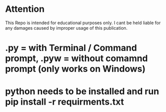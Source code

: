 # Attention
This Repo is intended for educational purposes only. I cant be held liable for any damages
caused by improper usage of this publication.

# .py = with Terminal / Command prompt, .pyw = without comamnd prompt (only works on Windows)
# python needs to be installed and run pip install -r requirments.txt
